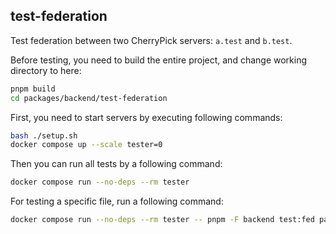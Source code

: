 ## test-federation
Test federation between two CherryPick servers: `a.test` and `b.test`.

Before testing, you need to build the entire project, and change working directory to here:
```sh
pnpm build
cd packages/backend/test-federation
```

First, you need to start servers by executing following commands:
```sh
bash ./setup.sh
docker compose up --scale tester=0
```

Then you can run all tests by a following command:
```sh
docker compose run --no-deps --rm tester
```

For testing a specific file, run a following command:
```sh
docker compose run --no-deps --rm tester -- pnpm -F backend test:fed packages/backend/test-federation/test/user.test.ts
```
